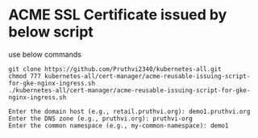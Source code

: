 # ACME SSL Certificate issued by below script

use below commands
```
git clone https://github.com/Pruthvi2340/kubernetes-all.git
chmod 777 kubernetes-all/cert-manager/acme-reusable-issuing-script-for-gke-nginx-ingress.sh
./kubernetes-all/cert-manager/acme-reusable-issuing-script-for-gke-nginx-ingress.sh
```
```
Enter the domain host (e.g., retail.pruthvi.org): demo1.pruthvi.org
Enter the DNS zone (e.g., pruthvi.org): pruthvi-org
Enter the common namespace (e.g., my-common-namespace): demo1
```
